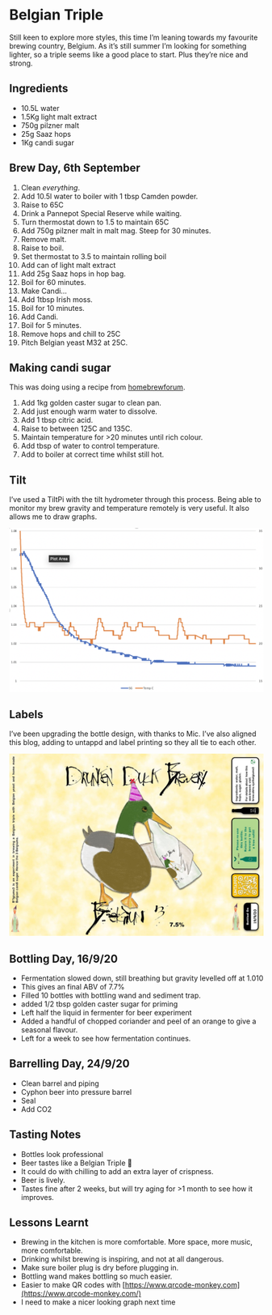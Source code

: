 # Belgian Triple

Still keen to explore more styles, this time I’m leaning towards my favourite brewing country, Belgium. As it’s still summer I’m looking for something lighter, so a triple seems like a good place to start. Plus they’re nice and strong.



## Ingredients

- 10.5L water
- 1.5Kg light malt extract
- 750g pilzner malt
- 25g Saaz hops
- 1Kg candi sugar

## Brew Day, 6th September

1. Clean *everything*.
2. Add 10.5l water to boiler with 1 tbsp Camden powder.
3. Raise to 65C
4. Drink a Pannepot Special Reserve while waiting.
5. Turn thermostat down to 1.5 to maintain 65C
6. Add 750g pilzner malt in malt mag. Steep for 30 minutes.
7. Remove malt.
8. Raise to boil.
9. Set thermostat to 3.5 to maintain rolling boil
10. Add can of light malt extract
11. Add 25g Saaz hops in hop bag.
12. Boil for 60 minutes.
13. Make Candi…
14. Add 1tbsp Irish moss.
15. Boil for 10 minutes.
16. Add Candi.
17. Boil for 5 minutes.
18. Remove hops and chill to 25C
19. Pitch Belgian yeast M32 at 25C.

## Making candi sugar

This was doing using a recipe from [homebrewforum](https://www.thehomebrewforum.co.uk/threads/how-to-make-belgian-candi-syrup.12754/).

1. Add 1kg golden caster sugar to clean pan.
2. Add just enough warm water to dissolve.
3. Add 1 tbsp citric acid.
4. Raise to between 125C and 135C.
5. Maintain temperature for >20 minutes until rich colour.
6. Add tbsp of water to control temperature.
7. Add to boiler at correct time whilst still hot.

## Tilt

I’ve used a TiltPi with the tilt hydrometer through this process. Being able to monitor my brew gravity and temperature remotely is very useful. It also allows me to draw graphs.

![img](brew6graph.png)

## Labels

I’ve been upgrading the bottle design, with thanks to Mic. I’ve also aligned this blog, adding to untappd and label printing so they all tie to each other.

![img](brew6label.jpg)

## Bottling Day, 16/9/20

- Fermentation slowed down, still breathing but gravity levelled off at 1.010
- This gives an final ABV of 7.7%
- Filled 10 bottles with bottling wand and sediment trap.
- added 1/2 tbsp golden caster sugar for priming
- Left half the liquid in fermenter for beer experiment
- Added a handful of chopped coriander and peel of an orange to give a seasonal flavour.
- Left for a week to see how fermentation continues.

## Barrelling Day, 24/9/20

- Clean barrel and piping
- Cyphon beer into pressure barrel
- Seal
- Add CO2

## Tasting Notes

- Bottles look professional
- Beer tastes like a Belgian Triple 🙂
- It could do with chilling to add an extra layer of crispness.
- Beer is lively.
- Tastes fine after 2 weeks, but will try aging for >1 month to see how it improves. 

## Lessons Learnt

- Brewing in the kitchen is more comfortable. More space, more music, more comfortable.
- Drinking whilst brewing is inspiring, and not at all dangerous.
- Make sure boiler plug is dry before plugging in.
- Bottling wand makes bottling so much easier.
- Easier to make QR codes with [https://www.qrcode-monkey.com](https://www.qrcode-monkey.com/)
- I need to make a nicer looking graph next time